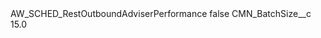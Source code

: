 <?xml version="1.0" encoding="UTF-8"?>
<CustomMetadata xmlns="http://soap.sforce.com/2006/04/metadata" xmlns:xsi="http://www.w3.org/2001/XMLSchema-instance" xmlns:xsd="http://www.w3.org/2001/XMLSchema">
    <label>AW_SCHED_RestOutboundAdviserPerformance</label>
    <protected>false</protected>
    <values>
        <field>CMN_BatchSize__c</field>
        <value xsi:type="xsd:double">15.0</value>
    </values>
</CustomMetadata>
